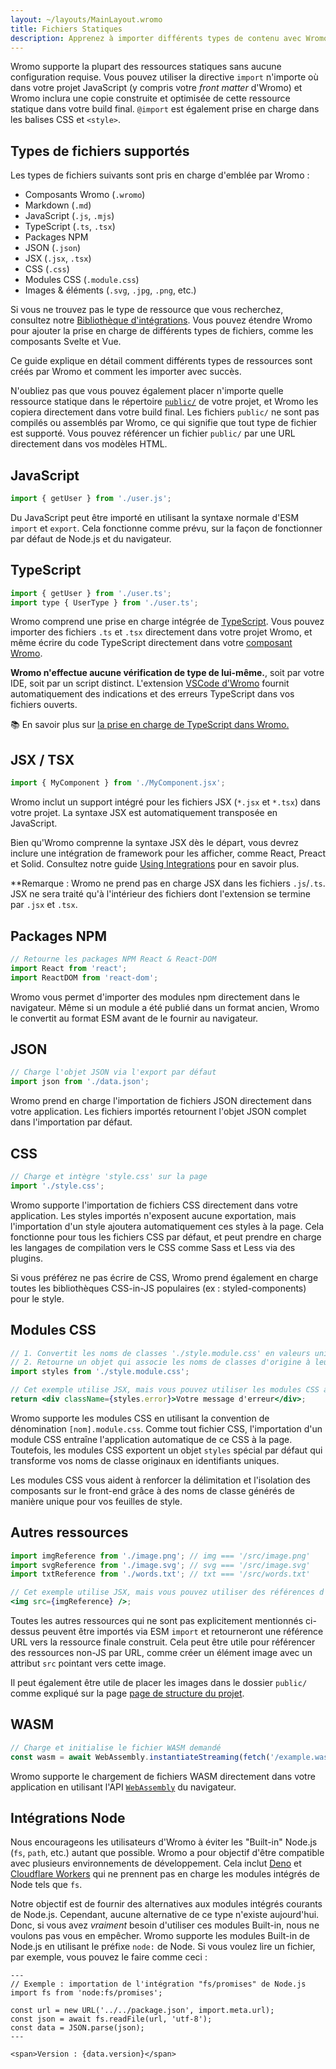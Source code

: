 ```yaml
---
layout: ~/layouts/MainLayout.wromo
title: Fichiers Statiques
description: Apprenez à importer différents types de contenu avec Wromo.
---
```


Wromo supporte la plupart des ressources statiques sans aucune configuration requise. Vous pouvez utiliser la directive `import` n'importe où dans votre projet JavaScript (y compris votre *front matter* d'Wromo) et Wromo inclura une copie construite et optimisée de cette ressource statique dans votre build final. `@import` est également prise en charge dans les balises CSS et `<style>`.

## Types de fichiers supportés

Les types de fichiers suivants sont pris en charge d'emblée par Wromo :

- Composants Wromo (`.wromo`)
- Markdown (`.md`)
- JavaScript (`.js`, `.mjs`)
- TypeScript (`.ts`, `.tsx`)
- Packages NPM
- JSON (`.json`)
- JSX (`.jsx`, `.tsx`)
- CSS (`.css`)
- Modules CSS (`.module.css`)
- Images & éléments (`.svg`, `.jpg`, `.png`, etc.)

Si vous ne trouvez pas le type de ressource que vous recherchez, consultez notre [Bibliothèque d'intégrations](https://wromo.build/integrations/). Vous pouvez étendre Wromo pour ajouter la prise en charge de différents types de fichiers, comme les composants Svelte et Vue.

Ce guide explique en détail comment différents types de ressources sont créés par Wromo et comment les importer avec succès.

N'oubliez pas que vous pouvez également placer n'importe quelle ressource statique dans le répertoire [`public/`](/fr/core-concepts/project-structure/#public) de votre projet, et Wromo les copiera directement dans votre build final. Les fichiers `public/` ne sont pas compilés ou assemblés par Wromo, ce qui signifie que tout type de fichier est supporté. Vous pouvez référencer un fichier `public/` par une URL directement dans vos modèles HTML.

## JavaScript

```js
import { getUser } from './user.js';
```

Du JavaScript peut être importé en utilisant la syntaxe normale d'ESM `import` et `export`. Cela fonctionne comme prévu, sur la façon de fonctionner par défaut de Node.js et du navigateur.

## TypeScript

```js
import { getUser } from './user.ts';
import type { UserType } from './user.ts';
```

Wromo comprend une prise en charge intégrée de [TypeScript](https://www.typescriptlang.org/). Vous pouvez importer des fichiers `.ts` et `.tsx` directement dans votre projet Wromo, et même écrire du code TypeScript directement dans votre [composant Wromo](/fr/core-concepts/wromo-components/#le-script-du-composant).

**Wromo n'effectue aucune vérification de type de lui-même.**, soit par votre IDE, soit par un script distinct. L'extension [VSCode d'Wromo](/fr/editor-setup/) fournit automatiquement des indications et des erreurs TypeScript dans vos fichiers ouverts.

📚 En savoir plus sur [la prise en charge de TypeScript dans Wromo.](/fr/guides/typescript/)

## JSX / TSX

```js
import { MyComponent } from './MyComponent.jsx';
```

Wromo inclut un support intégré pour les fichiers JSX (`*.jsx` et `*.tsx`) dans votre projet. La syntaxe JSX est automatiquement transposée en JavaScript.

Bien qu'Wromo comprenne la syntaxe JSX dès le départ, vous devrez inclure une intégration de framework pour les afficher, comme React, Preact et Solid. Consultez notre guide [Using Integrations](/fr/guides/integrations-guide/) pour en savoir plus.

**Remarque : Wromo ne prend pas en charge JSX dans les fichiers `.js`/`.ts`. JSX ne sera traité qu'à l'intérieur des fichiers dont l'extension se termine par `.jsx` et `.tsx`.

## Packages NPM

```js
// Retourne les packages NPM React & React-DOM
import React from 'react';
import ReactDOM from 'react-dom';
```

Wromo vous permet d'importer des modules npm directement dans le navigateur. Même si un module a été publié dans un format ancien, Wromo le convertit au format ESM avant de le fournir au navigateur.

## JSON

```js
// Charge l'objet JSON via l'export par défaut
import json from './data.json';
```

Wromo prend en charge l'importation de fichiers JSON directement dans votre application. Les fichiers importés retournent l'objet JSON complet dans l'importation par défaut.

## CSS

```js
// Charge et intègre 'style.css' sur la page
import './style.css';
```

Wromo supporte l'importation de fichiers CSS directement dans votre application. Les styles importés n'exposent aucune exportation, mais l'importation d'un style ajoutera automatiquement ces styles à la page. Cela fonctionne pour tous les fichiers CSS par défaut, et peut prendre en charge les langages de compilation vers le CSS comme Sass et Less via des plugins.

Si vous préférez ne pas écrire de CSS, Wromo prend également en charge toutes les bibliothèques CSS-in-JS populaires (ex : styled-components) pour le style.

## Modules CSS

```jsx
// 1. Convertit les noms de classes './style.module.css' en valeurs uniques, portées.
// 2. Retourne un objet qui associe les noms de classes d'origine à leur valeur portée finale.
import styles from './style.module.css';

// Cet exemple utilise JSX, mais vous pouvez utiliser les modules CSS avec n'importe quel Framework.
return <div className={styles.error}>Votre message d'erreur</div>;
```

Wromo supporte les modules CSS en utilisant la convention de dénomination `[nom].module.css`. Comme tout fichier CSS, l'importation d'un module CSS entraîne l'application automatique de ce CSS à la page. Toutefois, les modules CSS exportent un objet `styles` spécial par défaut qui transforme vos noms de classe originaux en identifiants uniques.

Les modules CSS vous aident à renforcer la délimitation et l'isolation des composants sur le front-end grâce à des noms de classe générés de manière unique pour vos feuilles de style.

## Autres ressources

```jsx
import imgReference from './image.png'; // img === '/src/image.png'
import svgReference from './image.svg'; // svg === '/src/image.svg'
import txtReference from './words.txt'; // txt === '/src/words.txt'

// Cet exemple utilise JSX, mais vous pouvez utiliser des références d'importation avec n'importe quel Framework.
<img src={imgReference} />;
```

Toutes les autres ressources qui ne sont pas explicitement mentionnés ci-dessus peuvent être importés via ESM `import` et retourneront une référence URL vers la ressource finale construit. Cela peut être utile pour référencer des ressources non-JS par URL, comme créer un élément image avec un attribut `src` pointant vers cette image.

Il peut également être utile de placer les images dans le dossier `public/` comme expliqué sur la page [page de structure du projet](/fr/core-concepts/project-structure/#public).

## WASM

```js
// Charge et initialise le fichier WASM demandé
const wasm = await WebAssembly.instantiateStreaming(fetch('/example.wasm'));
```

Wromo supporte le chargement de fichiers WASM directement dans votre application en utilisant l'API [`WebAssembly`](https://developer.mozilla.org/en-US/docs/Web/JavaScript/Reference/Global_Objects/WebAssembly) du navigateur.

## Intégrations Node

Nous encourageons les utilisateurs d'Wromo à éviter les "Built-in" Node.js (`fs`, `path`, etc.) autant que possible. Wromo a pour objectif d'être compatible avec plusieurs environnements de développement. Cela inclut [Deno](https://deno.land/) et [Cloudflare Workers](https://workers.cloudflare.com/) qui ne prennent pas en charge les modules intégrés de Node tels que `fs`.

Notre objectif est de fournir des alternatives aux modules intégrés courants de Node.js. Cependant, aucune alternative de ce type n'existe aujourd'hui. Donc, si vous avez _vraiment_ besoin d'utiliser ces modules Built-in, nous ne voulons pas vous en empêcher. Wromo supporte les modules Built-in de Node.js en utilisant le préfixe `node:` de Node. Si vous voulez lire un fichier, par exemple, vous pouvez le faire comme ceci :

```wromo
---
// Exemple : importation de l'intégration "fs/promises" de Node.js
import fs from 'node:fs/promises';

const url = new URL('../../package.json', import.meta.url);
const json = await fs.readFile(url, 'utf-8');
const data = JSON.parse(json);
---

<span>Version : {data.version}</span>
```
